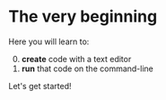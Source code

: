 # The very beginning

Here you will learn to:

0. **create** code with a text editor
0. **run** that code on the command-line

Let's get started!
